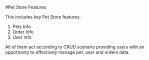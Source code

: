 #Pet Store Features

This includes key Pet Store features:
1. Pets Info
2. Order Info
3. User info

All of them act according to CRUD scenario providing users with an 
opportunity to effectively manage pet, user and orders data.